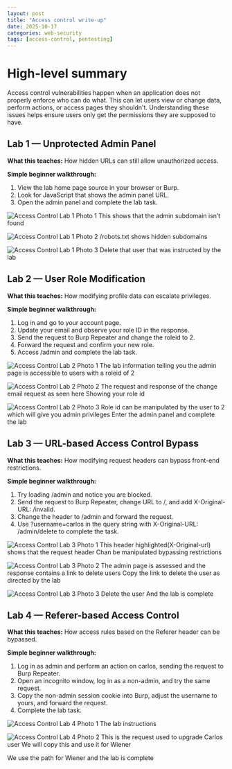 ```yaml
---
layout: post
title: "Access control write-up"
date: 2025-10-17
categories: web-security
tags: [access-control, pentesting]
---
```

# High-level summary
Access control vulnerabilities happen when an application does not properly enforce who can do what. This can let users view or change data, perform actions, or access pages they shouldn't. Understanding these issues helps ensure users only get the permissions they are supposed to have.

## Lab 1 — Unprotected Admin Panel

**What this teaches:** How hidden URLs can still allow unauthorized access.

**Simple beginner walkthrough:**

1. View the lab home page source in your browser or Burp.
2. Look for JavaScript that shows the admin panel URL.
3. Open the admin panel and complete the lab task.

![Access Control Lab 1 Photo 1](images/access_control_lab1_photo_1.jpg)
This shows that the admin subdomain isn’t found

![Access Control Lab 1 Photo 2](/images/access_control_lab1_photo_2.jpg)
/robots.txt shows hidden subdomains

![Access Control Lab 1 Photo 3](/images/access_control_lab1_photo_3.jpg)
Delete that user that was instructed by the lab

## Lab 2 — User Role Modification

**What this teaches:** How modifying profile data can escalate privileges.

**Simple beginner walkthrough:**

1. Log in and go to your account page.
2. Update your email and observe your role ID in the response.
3. Send the request to Burp Repeater and change the roleid to 2.
4. Forward the request and confirm your new role.
5. Access /admin and complete the lab task.
   
![Access Control Lab 2 Photo 1](/images/access_control_lab2_photo_1.jpg)
The lab information telling you the admin page is accessible to users with a roleid of 2

![Access Control Lab 2 Photo 2](/images/access_control_lab2_photo_2.jpg)
The request and response of the change email request as seen here
Showing your role id

![Access Control Lab 2 Photo 3](/images/access_control_lab2_photo_3.jpg)
Role id can be manipulated by the user to 2 which will give you admin privileges
Enter the admin panel and complete the lab

## Lab 3 — URL-based Access Control Bypass

**What this teaches:** How modifying request headers can bypass front-end restrictions.

**Simple beginner walkthrough:**

1. Try loading /admin and notice you are blocked.
2. Send the request to Burp Repeater, change URL to /, and add X-Original-URL: /invalid.
3. Change the header to /admin and forward the request.
4. Use ?username=carlos in the query string with X-Original-URL: /admin/delete to complete the task.

![Access Control Lab 3 Photo 1](/images/access_control_lab3_photo_1.jpg)
This header highlighted(X-Original-url) shows that the request header Chan be manipulated bypassing restrictions

![Access Control Lab 3 Photo 2](/images/access_control_lab3_photo_2.jpg)
The admin page is assessed and the response contains a link to delete users
Copy the link to delete the user as directed by the lab

![Access Control Lab 3 Photo 3](/images/access_control_lab3_photo_3.jpg)
Delete the user 
And the lab is complete


## Lab 4 — Referer-based Access Control

**What this teaches:** How access rules based on the Referer header can be bypassed.

**Simple beginner walkthrough:**

1. Log in as admin and perform an action on carlos, sending the request to Burp Repeater.
2. Open an incognito window, log in as a non-admin, and try the same request.
3. Copy the non-admin session cookie into Burp, adjust the username to yours, and forward the request.
4. Complete the lab task.

![Access Control Lab 4 Photo 1](/images/access_control_lab4_photo_1.jpg)
The lab instructions

![Access Control Lab 4 Photo 2](/images/access_control_lab4_photo_2.jpg)
This is the request used to upgrade Carlos user
We will copy this and use it for Wiener


We use the path for Wiener and the lab is complete




